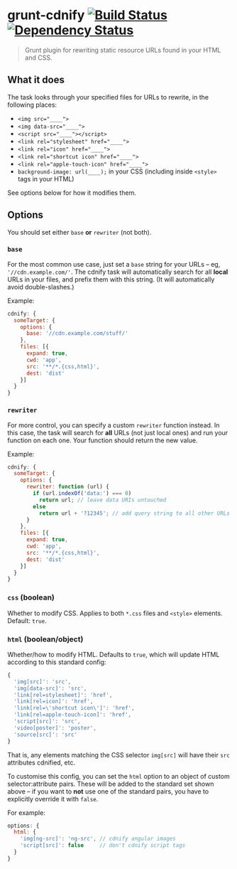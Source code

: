 # grunt-cdnify [![Build Status](https://secure.travis-ci.org/callumlocke/grunt-cdnify.svg?branch=master)](http://travis-ci.org/callumlocke/grunt-cdnify) [![Dependency Status](https://gemnasium.com/callumlocke/grunt-cdnify.svg)](https://gemnasium.com/callumlocke/grunt-cdnify)

> Grunt plugin for rewriting static resource URLs found in your HTML and CSS.

## What it does
The task looks through your specified files for URLs to rewrite, in the following places:

* `<img src="____">`
* `<img data-src="____">`
* `<script src="____"></script>`
* `<link rel="stylesheet" href="____">`
* `<link rel="icon" href="____">`
* `<link rel="shortcut icon" href="____">`
* `<link rel="apple-touch-icon" href="____">`
* `background-image: url(____);` in your CSS (including inside `<style>` tags in your HTML)

See options below for how it modifies them.


## Options
You should set either `base` **or** `rewriter` (not both).

### `base`
For the most common use case, just set a `base` string for your URLs – eg, `'//cdn.example.com/'`. The cdnify task will automatically search for all **local** URLs in your files, and prefix them with this string. (It will automatically avoid double-slashes.)

Example:

```js
cdnify: {
  someTarget: {
    options: {
      base: '//cdn.example.com/stuff/'
    },
    files: [{
      expand: true,
      cwd: 'app',
      src: '**/*.{css,html}',
      dest: 'dist'
    }]
  }
}
```

### `rewriter`
For more control, you can specify a custom `rewriter` function instead. In this case, the task will search for **all** URLs (not just local ones) and run your function on each one. Your function should return the new value.

Example:

```js
cdnify: {
  someTarget: {
    options: {
      rewriter: function (url) {
        if (url.indexOf('data:') === 0)
          return url; // leave data URIs untouched
        else
          return url + '?12345'; // add query string to all other URLs
      }
    },
    files: [{
      expand: true,
      cwd: 'app',
      src: '**/*.{css,html}',
      dest: 'dist'
    }]
  }
}
```

### `css` (boolean)
Whether to modify CSS. Applies to both `*.css` files and `<style>` elements. Default: `true`.

### `html` (boolean/object)
Whether/how to modify HTML. Defaults to `true`, which will update HTML according to this standard config:

```js
{
  'img[src]': 'src',
  'img[data-src]': 'src',
  'link[rel=stylesheet]': 'href',
  'link[rel=icon]': 'href',
  'link[rel=\'shortcut icon\']': 'href',
  'link[rel=apple-touch-icon]': 'href',
  'script[src]': 'src',
  'video[poster]': 'poster',
  'source[src]': 'src'
}
```

That is, any elements matching the CSS selector `img[src]` will have their `src` attributes cdnified, etc.

To customise this config, you can set the `html` option to an object of custom selector:attribute pairs. These will be added to the standard set shown above – if you want to **not** use one of the standard pairs, you have to explicitly override it with `false`.

For example:

```js
options: {
  html: {
    'img[ng-src]': 'ng-src', // cdnify angular images
    'script[src]': false     // don't cdnify script tags
  }
}
```
